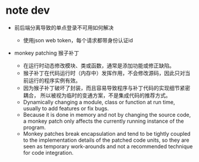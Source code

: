# note dev

- 前后端分离导致的单点登录不可用如何解决
    - 使用json web token，每个请求都带身份认证id

- monkey patching 猴子补丁    
	- 在运行时动态修改模块、类或函数，通常是添加功能或修正缺陷。
	- 猴子补丁在代码运行时（内存中）发挥作用，不会修改源码，因此只对当前运行的程序实例有效。
	- 因为猴子补丁破坏了封装，而且容易导致程序与补丁代码的实现细节紧密耦合，
	  所以被视为临时的变通方案，不是集成代码的推荐方式。
	- Dynamically changing a module, class or function at run time, usually to add features or fix bugs. 
	- Because it is done in memory and not by changing the source code, 
	  a monkey patch only affects the currently running instance of the program. 
	- Monkey patches break encapsulation and tend to be tightly coupled to the implementation details of the patched code units, 
	  so they are seen as temporary work-arounds and not a recommended technique for code integration.